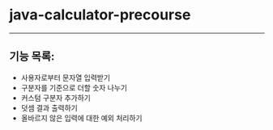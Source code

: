 # java-calculator-precourse

---

## 기능 목록:
- 사용자로부터 문자열 입력받기
- 구분자를 기준으로 더할 숫자 나누기
- 커스텀 구분자 추가하기
- 덧셈 결과 출력하기
- 올바르지 않은 입력에 대한 예외 처리하기